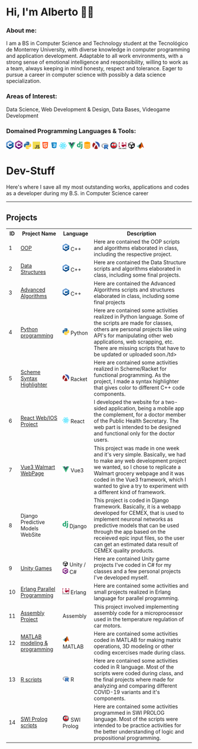 # Hi, I'm Alberto 🤑🤑

### About me:
I am a BS in Computer Science and Technology student at the Tecnológico de Monterrey University, with diverse knowledge in computer programming and application development. Adaptable to all work environments, with a strong sense of emotional intelligence and responsibility, willing to work as a team, always keeping in mind honesty, respect and tolerance. Eager to pursue a career in computer science with possibly a data science specialization.

### Areas of Interest:
Data Science, Web Development & Design, Data Bases, Videogame Development

### Domained Programming Languages & Tools:
<img src="images/C++.png" alt="C++ logo" width="20" style="max-width:100%;"> <img src="images/CS.png" alt="CS logo" width="20" style="max-width:100%;"> <img src="images/Python.png" alt="Python logo" width="20" style="max-width:100%;"> <img src="images/JavaScript.png" alt="JavaScript logo" width="20" style="max-width:100%;"> <img src="images/HTML.png" alt="HTML logo" width="20" style="max-width:100%;"> <img src="images/CSS.png" alt="CSS logo" width="20" style="max-width:100%;"> <img src="images/React.png" alt="React logo" width="20" style="max-width:100%;"> <img src="images/Vue3.png" alt="Vue3 logo" width="20" style="max-width:100%;"> <img src="images/django.png" alt="django logo" width="15" style="max-width:100%;"> <img src="images/SQL.png" alt="SQL logo" width="20" style="max-width:100%;"> <img src="images/Racket.png" alt="Racket logo" width="20" style="max-width:100%;"> <img src="images/R.png" alt="R logo" width="20" style="max-width:100%;"> <img src="images/SWI PROLOG.png" alt="SWI PROLOG logo" width="20" style="max-width:100%;"> <img src="images/Erlang.png" alt="Erlang logo" width="20" style="max-width:100%;"> <img src="images/Unity.png" alt="Unity logo" width="20" style="max-width:100%;"> <img src="images/MATLAB.png" alt="MATLAB logo" width="20" style="max-width:100%;">

# Dev-Stuff
Here's where I save all my most outstanding works, applications and codes as a developer during my B.S. in Computer Science career

---

## Projects
<table>
  <tr>
    <th>ID</th><th>Project Name</th><th>Language</th><th>Description</th>
  </tr>
  
  <tr>
    <td>1</td>
    <td><a href="https://github.com/4lb3rt0r/Dev-Stuff/tree/main/C%2B%2B/OOP">OOP</a></td>
    <td>
      <img src="images/C++.png" alt="C++ logo" width="18" style="max-width:100%;"> C++
    </td><td>Here are contained the OOP scripts and algorithms elaborated in class, including the respective project.</td>
  </tr>
  
  <tr>
    <td>2</td>
    <td><a href="https://github.com/4lb3rt0r/Dev-Stuff/tree/main/C%2B%2B/Data%20Structure">Data Structures</a></td>
    <td>
      <img src="images/C++.png" alt="C++ logo" width="18" style="max-width:100%;"> C++
    </td><td>Here are contained the Data Structure scripts and algorithms elaborated in class, including some final projects.</td>
  </tr>
  
  <tr>
    <td>3</td>
    <td><a href="https://github.com/4lb3rt0r/Dev-Stuff/tree/main/C%2B%2B/Advanced%20Algorithms">Advanced Algorithms</a></td>
    <td>
      <img src="images/C++.png" alt="C++ logo" width="18" style="max-width:100%;"> C++
    </td><td>Here are contained the Advanced Algorithms scripts and structures elaborated in class, including some final projects</td>
  </tr>
  
  <tr>
    <td>4</td>
    <td><a href="https://github.com/4lb3rt0r/Dev-Stuff/tree/main/Python">Python programming</a></td>
    <td>
      <img src="images/Python.png" alt="Python logo" width="18" style="max-width:100%;"> Python
    </td><td>Here are contained some activities realized in Python language. Some of the scripts are made for classes, others are personal projects like using API's for manipulating other web applications, web scrapping, etc. There are missing scripts that have to be updated or uploaded soon./td>
  </tr>
  
  <tr>
    <td>5</td>
    <td><a href="https://github.com/4lb3rt0r/Dev-Stuff/tree/main/DrRacket">Scheme Syntax Highlighter</a></td>
    <td>
      <img src="images/Racket.png" alt="Racket logo" width="18" style="max-width:100%;"> Racket
    </td><td>Here are contained some activities realized in Scheme/Racket for functional programming. As the project, I made a syntax highlighter that gives color to different C++ code components.</td>
  </tr>
  
  <tr>
    <td>6</td>
    <td><a href="https://github.com/DannyJr08/los-trabajos-de-steve_ssa-web.git">React Web/IOS Project</a></td>
    <td>
      <img src="images/React.png" alt="React logo" width="18" style="max-width:100%;"> React
    </td><td>I developed the website for a two-sided application, being a mobile app the complement, for a doctor member of the Public Health Secretary. The web part is intended to be designed and functional only for the doctor users.</td>
  </tr>
  
  <tr>
    <td>7</td>
    <td><a href="https://github.com/4lb3rt0r/Semana-Tec-Web.git">Vue3 Walmart WebPage</a></td>
    <td>
      <img src="images/Vue3.png" alt="Vue3 logo" width="18" style="max-width:100%;"> Vue3
    </td><td>This project was made in one week and it's very simple. Basically, we had to make any web development project we wanted, so I chose to replicate a Walmart grocery webpage and it was coded in the Vue3 framework, which I wanted to give a try to experiment with a different kind of framework.</td>
  </tr>
  
  <tr>
    <td>8</td>
    <td>Django Predictive Models WebSite</td>
    <td>
      <img src="images/django.png" alt="Django logo" width="15" style="max-width:100%;"> Django
    </td><td>This project is coded in Django framework. Basically, it is a webapp developed for CEMEX, that is used to implement neuronal networks as predictive models that can be used through the app based on the receieved epic input files, so the user can get an estimated data result of CEMEX quality products.</td>
  </tr>
  
  <tr>
    <td>9</td>
    <td><a href="https://github.com/4lb3rt0r/Dev-Stuff/tree/main/Unity">Unity Games</a></td>
    <td>
      <img src="images/Unity.png" alt="Unity logo" width="15" style="max-width:100%;"> Unity / <img src="images/CS.png" alt="C# logo" width="15" style="max-width:100%;"> C#
    </td><td>Here are contained Unity game projects I've coded in C# for my classes and a few personal projects I've developed myself.</td>
  </tr>
  
  <tr>
    <td>10</td>
    <td><a href="https://github.com/4lb3rt0r/Dev-Stuff/tree/main/Erlang">Erlang Parallel Programming</a></td>
    <td>
      <img src="images/Erlang.png" alt="Erlang logo" width="18" style="max-width:100%;"> Erlang
    </td><td>Here are contained some activities and small projects realized in Erlang language for parallel programming.</td>
  </tr>
  
  <tr>
    <td>11</td>
    <td><a href="https://github.com/4lb3rt0r/Dev-Stuff/tree/main/Assembly">Assembly Project</a></td>
    <td>
      Assembly
    </td><td>This project involved implementing assembly code for a microprocessor used in the temperature regulation of car motors.</td>
  </tr>
  
  <tr>
    <td>12</td>
    <td><a href="https://github.com/4lb3rt0r/Dev-Stuff/tree/main/MATLAB">MATLAB modeling & programming</a></td>
    <td>
      <img src="images/MATLAB.png" alt="MATLAB logo" width="18" style="max-width:100%;"> MATLAB
    </td><td>Here are contained some activities coded in MATLAB for making matrix operations, 3D modeling or other coding excercises made during class.</td>
  </tr>
  
  <tr>
    <td>13</td>
    <td><a href="https://github.com/4lb3rt0r/Dev-Stuff/tree/main/R">R scripts</a></td>
    <td>
      <img src="images/R.png" alt="R logo" width="18" style="max-width:100%;"> R
    </td><td>Here are contained some activities coded in R language. Most of the scripts were coded during class, and the final projects where made for analyzing and comparing different COVID-19 variants and it's components.</td>
  </tr>
  
  <tr>
    <td>14</td>
    <td><a href="https://github.com/4lb3rt0r/Dev-Stuff/tree/main/SWI%20Prolog">SWI Prolog scripts</a></td>
    <td>
      <img src="images/SWI PROLOG.png" alt="SWI Prolog logo" width="18" style="max-width:100%;"> SWI Prolog
    </td><td>Here are contained some activities programmed in SWI PROLOG language. Most of the scripts were intended to be practice activities for the better understanding of logic and propositional programming.</td>
  </tr>
</table>
